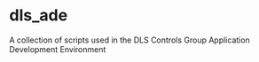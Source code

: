 # dls_ade
A collection of scripts used in the DLS Controls Group Application Development Environment
